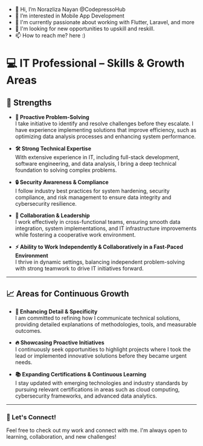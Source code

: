 - 👋 Hi, I’m Norazliza Nayan @CodepressoHub
- 👀 I’m interested in Mobile App Development
- 🌱 I'm currently passionate about working with Flutter, Laravel, and more
- 💞️ I'm looking for new opportunities to upskill and reskill.
- 📫 How to reach me? here :)

# 💻 IT Professional – Skills & Growth Areas  

## 🌟 Strengths  

- **🚀 Proactive Problem-Solving**  
  I take initiative to identify and resolve challenges before they escalate. I have experience implementing solutions that improve efficiency, such as optimizing data analysis processes and enhancing system performance.  

- **🛠️ Strong Technical Expertise**  
  With extensive experience in IT, including full-stack development, software engineering, and data analysis, I bring a deep technical foundation to solving complex problems.  

- **🔒 Security Awareness & Compliance**  
  I follow industry best practices for system hardening, security compliance, and risk management to ensure data integrity and cybersecurity resilience.  

- **🤝 Collaboration & Leadership**  
  I work effectively in cross-functional teams, ensuring smooth data integration, system implementations, and IT infrastructure improvements while fostering a cooperative work environment.  

- **⚡ Ability to Work Independently & Collaboratively in a Fast-Paced Environment**  
  I thrive in dynamic settings, balancing independent problem-solving with strong teamwork to drive IT initiatives forward.  

---

## 📈 Areas for Continuous Growth  

- **📌 Enhancing Detail & Specificity**  
  I am committed to refining how I communicate technical solutions, providing detailed explanations of methodologies, tools, and measurable outcomes.  

- **🔥 Showcasing Proactive Initiatives**  
  I continuously seek opportunities to highlight projects where I took the lead or implemented innovative solutions before they became urgent needs.  

- **📚 Expanding Certifications & Continuous Learning**  
  I stay updated with emerging technologies and industry standards by pursuing relevant certifications in areas such as cloud computing, cybersecurity frameworks, and advanced data analytics.  

---

### 🚀 Let's Connect!  
Feel free to check out my work and connect with me. I'm always open to learning, collaboration, and new challenges!  



<!---
CodepressoHub/CodepressoHub is a ✨ special ✨ repository because its `README.md` (this file) appears on your GitHub profile.
You can click the Preview link to take a look at your changes.
--->
